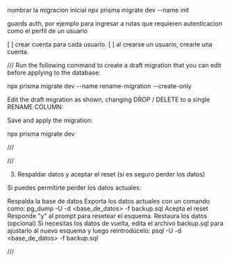 nombrar la migracion inicial
npx prisma migrate dev --name init

guards auth, por ejemplo para ingresar a rutas que requieren autenticacion como el perfil de un usuario

[ ] crear cuenta para cada usuario.
[ ] al crearse un usuario, crearle una cuenta.

///
Run the following command to create a draft migration that you can edit before applying to the database:

npx prisma migrate dev --name rename-migration --create-only

Edit the draft migration as shown, changing DROP / DELETE to a single RENAME COLUMN:

Save and apply the migration:

npx prisma migrate dev

///

///

3. Respaldar datos y aceptar el reset (si es seguro perder los datos)

Si puedes permitirte perder los datos actuales:

Respalda la base de datos Exporta los datos actuales con un comando como:
pg_dump -U <usuario> -d <base_de_datos> -f backup.sql
Acepta el reset Responde "y" al prompt para resetear el esquema.
Restaura los datos (opcional) Si necesitas los datos de vuelta, edita el archivo backup.sql para ajustarlo al nuevo esquema y luego reintrodúcelo:
psql -U <usuario> -d <base_de_datos> -f backup.sql

///
